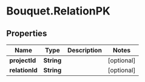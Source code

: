 # Bouquet.RelationPK

## Properties
Name | Type | Description | Notes
------------ | ------------- | ------------- | -------------
**projectId** | **String** |  | [optional] 
**relationId** | **String** |  | [optional] 


